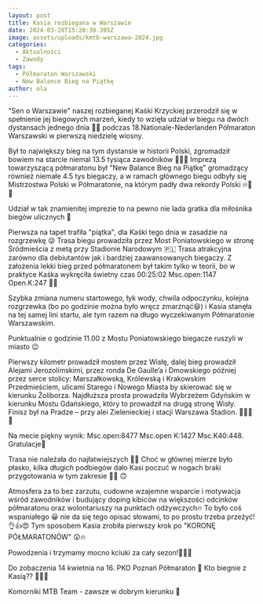 ```yaml
---
layout: post
title: Kasia rozbiegana w Warszawie
date: 2024-03-28T15:20:39.395Z
image: assets/uploads/kmtb-warszawa-2024.jpg
categories:
  - Aktualności
  - Zawody
tags:
  - Półmaraton Warszawski
  - New Balance Bieg na Piątkę
author: ola
---
```

"Sen o Warszawie" naszej rozbieganej Kaśki Krzyckiej przerodził się w spełnienie jej biegowych marzeń, kiedy to wzięła udział w biegu na dwóch dystansach jednego dnia 💪🔥 podczas 18.Nationale-Nederlanden Półmaraton Warszawski w pierwszą niedzielę wiosny.
<!--more-->

Był to największy bieg na tym dystansie w historii Polski, zgromadził bowiem na starcie niemal 13.5 tysiąca zawodników 🤯😱🔥 Imprezą towarzyszącą półmaratonu był "New Balance Bieg na Piątkę" gromadzący również niemałe 4.5 tys biegaczy, a w ramach głównego biegu odbyły  się Mistrzostwa Polski w Półmaratonie, na którym padły dwa rekordy Polski 🔥💪👏

Udział w tak znamienitej imprezie to na pewno nie lada gratka dla miłośnika biegów ulicznych 🤩

Pierwsza na tapet trafiła "piątka", dla Kaśki tego dnia w zasadzie na rozgrzewkę 😜 Trasa biegu prowadziła przez Most Poniatowskiego w stronę Śródmieścia z metą przy Stadionie Narodowym 🇵🇱 Trasa atrakcyjna zarówno dla debiutantów jak i bardziej zaawansowanych biegaczy. Z założenia lekki bieg przed półmaratonem był takim tylko w teorii, bo w praktyce Kaśka wykręciła świetny czas 00:25:02 Msc.open:1147 Open.K:247 💪🔥

Szybka zmiana numeru startowego, łyk wody, chwila odpoczynku, kolejna rozgrzewka (bo po godzinie można było wręcz zmarznąć😆) i Kasia stanęła na tej samej lini startu, ale tym razem na długo wyczekiwanym Półmaratonie Warszawskim.

Punktualnie o godzinie 11.00 z Mostu Poniatowskiego biegacze ruszyli w miasto 😉

Pierwszy kilometr prowadził mostem przez Wisłę, dalej bieg prowadził Alejami Jerozolimskimi, przez ronda De Gaulle’a i Dmowskiego później przez serce stolicy: Marszałkowską, Królewską i Krakowskim Przedmieściem, ulicami Starego i Nowego Miasta by skierować się w kierunku Żoliborza. Najdłuższa prosta prowadziła Wybrzeżem Gdyńskim w kierunku Mostu Gdańskiego, który to prowadził na drugą stronę Wisły. Finisz był na Pradze – przy alei Zielenieckiej i stacji Warszawa Stadion. 🏃‍♀️💪🔥

Na mecie piękny wynik: Msc.open:8477 Msc.open K:1427 Msc.K40:448. Gratulacje👏

Trasa nie należała do najłatwiejszych 🤦‍♀️ Choć w głównej mierze było płasko, kilka długich podbiegów dało Kasi poczuć w nogach braki przygotowania w tym zakresie 🤔🫣 🙃

Atmosfera za to bez zarzutu, cudowne wzajemne wsparcie i motywacja wśród zawodników i budujący doping kibiców na większości odcinków półmaratonu oraz wolontariuszy na punktach odżywczych🔥 To było coś wspaniałego 😀 nie da się tego opisać słowami, to po prostu trzeba przeżyć!  👌👍😍
Tym sposobem Kasia zrobiła pierwszy krok po "KORONĘ PÓŁMARATONÓW" 😲🔥

Powodzenia i trzymamy mocno kciuki za cały sezon!🤞🤞🤞

Do zobaczenia 14 kwietnia na 16. PKO Poznań Półmaraton 🤗 Kto biegnie z Kasią?? 🤔🧐🙃

Komorniki MTB Team - zawsze w dobrym kierunku 🙂